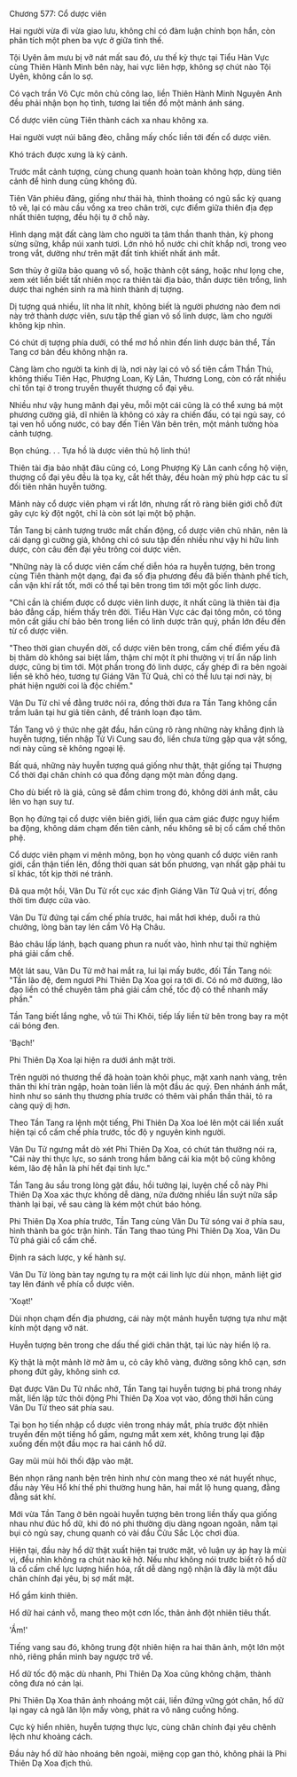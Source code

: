




Chương 577: Cổ dược viên


Hai người vừa đi vừa giao lưu, không chỉ có đàm luận chính bọn hắn, còn phân tích một phen ba vực ở giữa tình thế.

Tội Uyên âm mưu bị vỡ nát mất sau đó, ưu thế kỳ thực tại Tiểu Hàn Vực cùng Thiên Hành Minh bên này, hai vực liên hợp, không sợ chút nào Tội Uyên, không cần lo sợ.

Có vạch trần Vô Cực môn chủ công lao, liền Thiên Hành Minh Nguyên Anh đều phải nhận bọn họ tình, tương lai tiền đồ một mảnh ánh sáng.

Cổ dược viên cùng Tiên thành cách xa nhau không xa.

Hai người vượt núi băng đèo, chẳng mấy chốc liền tới đến cổ dược viên.

Khó trách được xưng là kỳ cảnh.

Trước mắt cảnh tượng, cùng chung quanh hoàn toàn không hợp, dùng tiên cảnh để hình dung cũng không đủ.

Tiên Vân phiêu đãng, giống như thải hà, thỉnh thoảng có ngũ sắc kỳ quang tô vẽ, lại có màu cầu vồng xa treo chân trời, cực điểm giữa thiên địa đẹp nhất thiên tượng, đều hội tụ ở chỗ này.

Hình dạng mặt đất càng làm cho người ta tâm thần thanh thản, kỳ phong sừng sững, khắp núi xanh tươi. Lớn nhỏ hồ nước chi chít khắp nơi, trong veo trong vắt, dường như trên mặt đất tinh khiết nhất ánh mắt.

Sơn thủy ở giữa bảo quang vô số, hoặc thành cột sáng, hoặc như lọng che, xem xét liền biết tất nhiên mọc ra thiên tài địa bảo, thần dược tiên trồng, linh dược thai nghén sinh ra mà hình thành dị tượng.

Dị tượng quá nhiều, lít nha lít nhít, không biết là người phương nào đem nơi này trở thành dược viên, sưu tập thế gian vô số linh dược, làm cho người không kịp nhìn.

Có chút dị tượng phía dưới, có thể mơ hồ nhìn đến linh dược bản thể, Tần Tang cơ bản đều không nhận ra.

Càng làm cho người ta kinh dị là, nơi này lại có vô số tiên cầm Thần Thú, không thiếu Tiên Hạc, Phượng Loan, Kỳ Lân, Thương Long, còn có rất nhiều chỉ tồn tại ở trong truyền thuyết thượng cổ đại yêu.

Nhiều như vậy hung mãnh đại yêu, mỗi một cái cũng là có thể xưng bá một phương cường giả, dĩ nhiên là không có xảy ra chiến đấu, có tại ngủ say, có tại ven hồ uống nước, có bay đến Tiên Vân bên trên, một mảnh tường hòa cảnh tượng.

Bọn chúng. . . Tựa hồ là dược viên thủ hộ linh thú!

Thiên tài địa bảo nhặt đâu cũng có, Long Phượng Kỳ Lân canh cổng hộ viện, thượng cổ đại yêu đều là tọa kỵ, cắt hết thảy, đều hoàn mỹ phù hợp các tu sĩ đối tiên nhân huyễn tưởng.

Mảnh này cổ dược viên phạm vi rất lớn, nhưng rất rõ ràng biên giới chỗ đứt gãy cực kỳ đột ngột, chỉ là còn sót lại một bộ phận.

Tần Tang bị cảnh tượng trước mắt chấn động, cổ dược viên chủ nhân, nên là cái dạng gì cường giả, không chỉ có sưu tập đến nhiều như vậy hi hữu linh dược, còn câu đến đại yêu trông coi dược viên.

"Những này là cổ dược viên cấm chế diễn hóa ra huyễn tượng, bên trong cùng Tiên thành một dạng, đại đa số địa phương đều đã biến thành phế tích, cần vận khí rất tốt, mới có thể tại bên trong tìm tới một gốc linh dược.

"Chỉ cần là chiếm được cổ dược viên linh dược, ít nhất cũng là thiên tài địa bảo đẳng cấp, hiếm thấy trên đời. Tiểu Hàn Vực các đại tông môn, có tông môn cất giấu chí bảo bên trong liền có linh dược trân quý, phần lớn đều đến từ cổ dược viên.

"Theo thời gian chuyển dời, cổ dược viên bên trong, cấm chế điểm yếu đã bị thăm dò không sai biệt lắm, thậm chí một ít phi thường vị trí ẩn nấp linh dược, cũng bị tìm tới. Một phần trong đó linh dược, cấy ghép đi ra bên ngoài liền sẽ khô héo, tương tự Giáng Vân Tử Quả, chỉ có thể lưu tại nơi này, bị phát hiện người coi là độc chiếm."

Vân Du Tử chỉ về đằng trước nói ra, đồng thời đưa ra Tần Tang không cần trầm luân tại hư giả tiên cảnh, để tránh loạn đạo tâm.

Tần Tang vô ý thức nhẹ gật đầu, hắn cũng rõ ràng những này khẳng định là huyễn tượng, tiến nhập Tử Vi Cung sau đó, liền chưa từng gặp qua vật sống, nơi này cũng sẽ không ngoại lệ.

Bất quá, những này huyễn tượng quá giống như thật, thật giống tại Thượng Cổ thời đại chân chính có qua đồng dạng một màn đồng dạng.

Cho dù biết rõ là giả, cũng sẽ đắm chìm trong đó, không dời ánh mắt, câu lên vo hạn suy tư.

Bọn họ đứng tại cổ dược viên biên giới, liền qua cảm giác được nguy hiểm ba động, không dám chạm đến tiên cảnh, nếu không sẽ bị cổ cấm chế thôn phệ.

Cổ dược viên phạm vi mênh mông, bọn họ vòng quanh cổ dược viên ranh giới, cẩn thận tiến lên, đồng thời quan sát bốn phương, vạn nhất gặp phải tu sĩ khác, tốt kịp thời né tránh.

Đã qua một hồi, Vân Du Tử rốt cục xác định Giáng Vân Tử Quả vị trí, đồng thời tìm được cửa vào.

Vân Du Tử đứng tại cấm chế phía trước, hai mắt hơi khép, duỗi ra thủ chưởng, lòng bàn tay lén cầm Vô Hạ Châu.

Bảo châu lấp lánh, bạch quang phun ra nuốt vào, hình như tại thử nghiệm phá giải cấm chế.

Một lát sau, Vân Du Tử mở hai mắt ra, lui lại mấy bước, đối Tần Tang nói: "Tần lão đệ, đem ngươi Phi Thiên Dạ Xoa gọi ra tới đi. Có nó mở đường, lão đạo liền có thể chuyên tâm phá giải cấm chế, tốc độ có thể nhanh mấy phần."

Tần Tang biết lắng nghe, vỗ túi Thi Khôi, tiếp lấy liền từ bên trong bay ra một cái bóng đen.

'Bạch!'

Phi Thiên Dạ Xoa lại hiện ra dưới ánh mặt trời.

Trên người nó thương thế đã hoàn toàn khôi phục, mặt xanh nanh vàng, trên thân thi khí tràn ngập, hoàn toàn liền là một đầu ác quỷ. Đen nhánh ánh mắt, hình như so sánh thụ thương phía trước có thêm vài phần thần thải, tỏ ra càng quỷ dị hơn.

Theo Tần Tang ra lệnh một tiếng, Phi Thiên Dạ Xoa loé lên một cái liền xuất hiện tại cổ cấm chế phía trước, tốc độ y nguyên kinh người.

Vân Du Tử ngưng mắt dò xét Phi Thiên Dạ Xoa, có chút tán thưởng nói ra, "Cái này thi thực lực, so sánh trong hầm băng cái kia một bộ cũng không kém, lão đệ hẳn là phí hết đại tinh lực."

Tần Tang âu sầu trong lòng gật đầu, hồi tưởng lại, luyện chế cỗ này Phi Thiên Dạ Xoa xác thực không dễ dàng, nửa đường nhiều lần suýt nữa sắp thành lại bại, về sau càng là kém một chút báo hỏng.

Phi Thiên Dạ Xoa phía trước, Tần Tang cùng Vân Du Tử sóng vai ở phía sau, hình thành ba góc trận hình. Tần Tang thao túng Phi Thiên Dạ Xoa, Vân Du Tử phá giải cổ cấm chế.

Định ra sách lược, y kế hành sự.

Vân Du Tử lòng bàn tay ngưng tụ ra một cái linh lực dùi nhọn, mãnh liệt giơ tay lên đánh về phía cổ dược viên.

'Xoạt!'

Dùi nhọn chạm đến địa phương, cái này một mảnh huyễn tượng tựa như mặt kính một dạng vỡ nát.

Huyễn tượng bên trong che dấu thế giới chân thật, tại lúc này hiển lộ ra.

Kỳ thật là một mảnh lờ mờ âm u, cỏ cây khô vàng, đường sông khô cạn, sơn phong đứt gãy, không sinh cơ.

Đạt được Vân Du Tử nhắc nhở, Tần Tang tại huyễn tượng bị phá trong nháy mắt, liền lập tức thôi động Phi Thiên Dạ Xoa vọt vào, đồng thời hắn cùng Vân Du Tử theo sát phía sau.

Tại bọn họ tiến nhập cổ dược viên trong nháy mắt, phía trước đột nhiên truyền đến một tiếng hổ gầm, ngưng mắt xem xét, không trung lại đập xuống đến một đầu mọc ra hai cánh hổ dữ.

Gay mũi mùi hôi thối đập vào mặt.

Bén nhọn răng nanh bên trên hình như còn mang theo xé nát huyết nhục, đầu này Yêu Hổ khí thế phi thường hung hãn, hai mắt lộ hung quang, đằng đằng sát khí.

Mới vừa Tần Tang ở bên ngoài huyễn tượng bên trong liền thấy qua giống nhau như đúc hổ dữ, khi đó nó phi thường dịu dàng ngoan ngoãn, nằm tại bụi cỏ ngủ say, chung quanh có vài đầu Cửu Sắc Lộc chơi đùa.

Hiện tại, đầu này hổ dữ thật xuất hiện tại trước mặt, vô luận uy áp hay là mùi vị, đều nhìn không ra chút nào kẽ hở. Nếu như không nói trước biết rõ hổ dữ là cổ cấm chế lực lượng hiển hóa, rất dễ dàng ngộ nhận là đây là một đầu chân chính đại yêu, bị sợ mất mật.

Hổ gầm kinh thiên.

Hổ dữ hai cánh vỗ, mang theo một cơn lốc, thân ảnh đột nhiên tiêu thất.

'Ầm!'

Tiếng vang sau đó, không trung đột nhiên hiện ra hai thân ảnh, một lớn một nhỏ, riêng phần mình bay ngược trở về.

Hổ dữ tốc độ mặc dù nhanh, Phi Thiên Dạ Xoa cũng không chậm, thành công đưa nó cản lại.

Phi Thiên Dạ Xoa thân ảnh nhoáng một cái, liền đứng vững gót chân, hổ dữ lại ngay cả ngã lăn lộn mấy vòng, phát ra vô năng cuồng hống.

Cực kỳ hiển nhiên, huyễn tượng thực lực, cùng chân chính đại yêu chênh lệch như khoảng cách.

Đầu này hổ dữ hào nhoáng bên ngoài, miệng cọp gan thỏ, không phải là Phi Thiên Dạ Xoa địch thủ.




